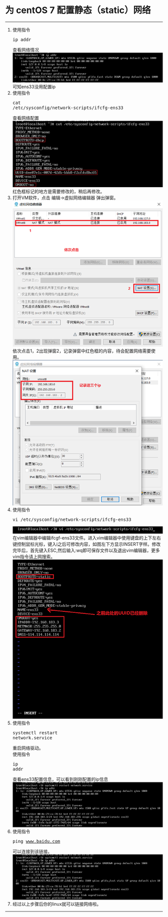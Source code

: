 # 为 centOS 7 配置静态（static）网络
---
1. 使用指令 <pre>ip addr</pre>查看网络情况 <br/>![p1](res/p1.png)<br/>可知ens33没用配置ip
2. 使用指令<pre>cat /etc/sysconfig/network-scripts/ifcfg-ens33</pre>查看网络配置<br/>![p2](res/p2.png)<br/>红色框标记的地方是需要修改的，稍后再修改。
3. 打开VM软件，点击 编辑->虚拟网络编辑器 弹出弹窗。<br/>![p3](res/p3.png)<br/>依次点击1，2出现弹窗2，记录弹窗中红色框的内容，待会配置网络需要使用。<br/>![p4](res/p4.png)<br/>
4. 使用指令<pre>vi /etc/sysconfig/network-scripts/ifcfg-ens33</pre>![p5](res/p5.png)<br/>在vim编辑器中编辑ifcgf-ens33文件。进入vim编辑器中使用键盘的上下左右键控制鼠标光标，键入i之后可修改内容，如图左下方显示INSERT字样。修改完毕后，首先键入ESC,然后输入:wq即可保存文件以及退出vim编辑器，更多vim指令请上网搜索。<br/>![p6](res/p6.png)<br/> 
5. 使用指令<pre>systemctl restart network.service</pre>重启网络驱动。<br/>使用指令<pre>ip addr</pre>查看ens33配置信息，可以看到刚刚配置的ip信息![p7](res/p7.png)<br/>
6. 使用指令<pre>ping www.baidu.com</pre>可以连接到该链接。![p7](res/p7.png)<br/>
7. 经过以上步骤后你的linux就可以链接网络啦。
---
